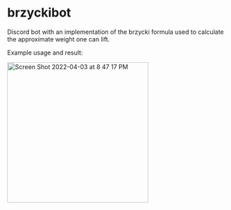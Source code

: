 # brzyckibot
Discord bot with an implementation of the brzycki formula used to calculate the approximate weight one can lift.

Example usage and result:

<img width="325" alt="Screen Shot 2022-04-03 at 8 47 17 PM" src="https://user-images.githubusercontent.com/65767022/161423936-82e940f8-ca60-4b76-9b28-20faf499a669.png">
